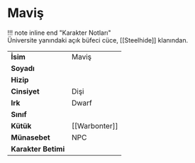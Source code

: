 # Maviş   
!!! note inline end "Karakter Notları"  
	Üniversite yanındaki açık büfeci cüce, [[Steelhide]] klanından.     
  
|  |  |  
|---|---|  
| **İsim** | Maviş |  
| **Soyadı** |  |  
| **Hizip** |  |  
| **Cinsiyet** | Dişi |  
| **Irk** | Dwarf |  
| **Sınıf** |  |  
| **Kütük** | [[Warbonter]] |  
| **Münasebet** | NPC |  
| **Karakter Betimi** |  |  
  
  
